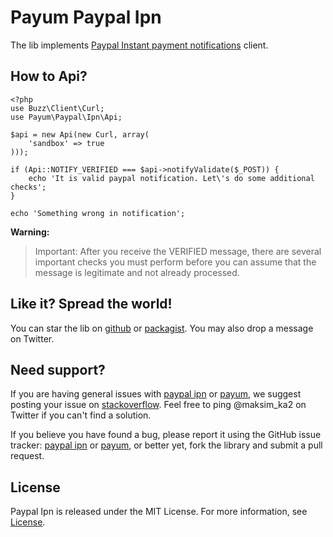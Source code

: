 Payum Paypal Ipn
================

The lib implements [Paypal Instant payment notifications](https://www.x.com/developers/paypal/documentation-tools/ipn/integration-guide/IPNIntro) client.

## How to Api?

```
<?php
use Buzz\Client\Curl;
use Payum\Paypal\Ipn\Api;

$api = new Api(new Curl, array(
    'sandbox' => true
)));

if (Api::NOTIFY_VERIFIED === $api->notifyValidate($_POST)) {
    echo 'It is valid paypal notification. Let\'s do some additional checks';
}

echo 'Something wrong in notification';
```

**Warning:**

> Important: After you receive the VERIFIED message, there are several important checks you must perform before you can assume that the message is legitimate and not already processed.

## Like it? Spread the world!

You can star the lib on [github](https://github.com/Payum/PaypalIpn) or [packagist](https://packagist.org/packages/payum/paypal-ipn). You may also drop a message on Twitter.  

## Need support?

If you are having general issues with [paypal ipn](https://github.com/Payum/PaypalIpn) or [payum](https://github.com/Payum/Payum), we suggest posting your issue on [stackoverflow](http://stackoverflow.com/). Feel free to ping @maksim_ka2 on Twitter if you can't find a solution.

If you believe you have found a bug, please report it using the GitHub issue tracker: [paypal ipn](https://github.com/Payum/PaypalIpn/issues) or [payum](https://github.com/Payum/Payum/issues), or better yet, fork the library and submit a pull request.

## License

Paypal Ipn is released under the MIT License. For more information, see [License](LICENSE).